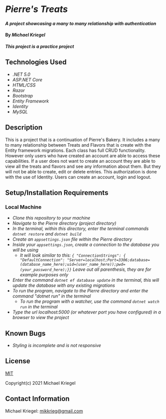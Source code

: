 # _Pierre's Treats_

#### _A project showcasing a many to many relationship with authentication_

#### By _**Michael Kriegel**_

##### This project is a practice project

## Technologies Used

* _.NET 5.0_
* _ASP.NET Core_
* _HTML/CSS_
* _Razor_
* _Bootstrap_
* _Entity Framework_
* _Identity_
* _MySQL_

## Description

This is a project that is a continuation of Pierre's Bakery. It includes a many to many relationship between Treats and Flavors that is create with the Entity framework migrations. Each class has full CRUD functionality. However only users who have created an account are able to access these capabilities. If a user does not want to create an account they are able to view all the treats and flavors and see any information about them. But they will not be able to create, edit or delete entries. This authorization is done with the use of Identity. Users can create an account, login and logout.

## Setup/Installation Requirements

### Local Machine
* _Clone this repository to your machine_
* _Navigate to the Pierre directory (project directory)_
* _In the terminal, within this directory, enter the terminal commands ```dotnet restore``` and ```dotnet build```_
* _Create an ```appsettings.json``` file within the Pierre directory_
* _Inside your ```appsettings.json```, create a connection to the database you will be using_
  * _It will look similar to this: ```{ "ConnectionStrings": { "DefaultConnection": "Server=localhost;Port=3306;database=(database_name_here);uid=(user_name_here));pwd=(your_password_here);}}``` Leave out all parenthesis, they are for example purposes only_
* _Enter the command ```dotnet ef database update``` in the terminal, this will update the database with any existing migrations_
* _To run the program, navigate to the Pierre directory and enter the command "dotnet run" in the terminal_
  * _To run the program with a watcher, use the command ```dotnet watch run``` in the terminal_
* _Type the url localhost:5000 (or whatever port you have configured) in a browser to view the project_


## Known Bugs

* _Styling is incomplete and is not responsive_

## License

[MIT](https://opensource.org/licenses/MIT)

Copyright(c) 2021 Michael Kriegel

## Contact Information

Michael Kriegel: mikkrieg@gmail.com

